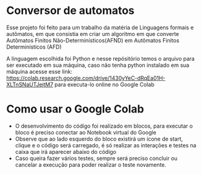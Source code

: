 # Conversor de automatos
Esse projeto foi feito para um trabalho da matéria de Linguagens formais e autômatos, em que consistia em criar um algoritmo em que converte Autômatos Finitos Não-Determinísticos(AFND) em Autômatos Finitos Determinísticos (AFD)

A linguagem escolhida foi Python e nesse repósitório temos o arquivo para ser executado em sua máquina, caso não tenha python instalado em sua máquina acesse esse link: https://colab.research.google.com/drive/1430yYeC-dRqEa01H-XLTnSNaUTJejtM7
para executa-lo online no Google Colab

# Como usar o Google Colab
- O desenvolvimento do código foi realizado em blocos, para executar o bloco
é preciso conectar ao Notebook virtual do Google
- Observe que ao lado esquerdo do bloco existirá um ícone de
start, clique  e o código será carregado,  é só realizar as
interações e testes na caixa que irá aparecer abaixo do código
- Caso queira fazer vários testes, sempre será preciso concluir ou cancelar a
execução para poder realizar o teste novamente.
